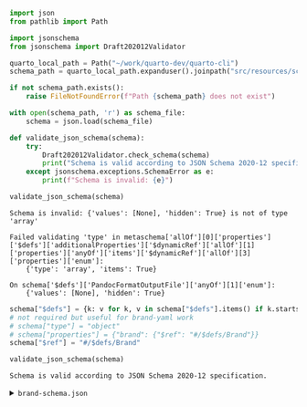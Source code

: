 

``` python
import json
from pathlib import Path

import jsonschema
from jsonschema import Draft202012Validator

quarto_local_path = Path("~/work/quarto-dev/quarto-cli")
schema_path = quarto_local_path.expanduser().joinpath("src/resources/schema/json-schemas.json")

if not schema_path.exists():
    raise FileNotFoundError(f"Path {schema_path} does not exist")

with open(schema_path, 'r') as schema_file:
    schema = json.load(schema_file)
```

``` python
def validate_json_schema(schema):
    try:
        Draft202012Validator.check_schema(schema)
        print("Schema is valid according to JSON Schema 2020-12 specification.")
    except jsonschema.exceptions.SchemaError as e:
        print(f"Schema is invalid: {e}")
```

``` python
validate_json_schema(schema)
```

    Schema is invalid: {'values': [None], 'hidden': True} is not of type 'array'

    Failed validating 'type' in metaschema['allOf'][0]['properties']['$defs']['additionalProperties']['$dynamicRef']['allOf'][1]['properties']['anyOf']['items']['$dynamicRef']['allOf'][3]['properties']['enum']:
        {'type': 'array', 'items': True}

    On schema['$defs']['PandocFormatOutputFile']['anyOf'][1]['enum']:
        {'values': [None], 'hidden': True}

``` python
schema["$defs"] = {k: v for k, v in schema["$defs"].items() if k.startswith("Brand")}
# not required but useful for brand-yaml work
# schema["type"] = "object"
# schema["properties"] = {"brand": {"$ref": "#/$defs/Brand"}}
schema["$ref"] = "#/$defs/Brand"

validate_json_schema(schema)
```

    Schema is valid according to JSON Schema 2020-12 specification.

<details>
<summary>
<code>brand-schema.json</code>
</summary>

``` python
import json
from pathlib import Path

with Path(".").joinpath("brand.schema.json").open("w") as f:
    f.write(json.dumps(schema, indent=2))

print(json.dumps(schema, indent=2))
```

    {
      "$schema": "https://json-schema.org/draft/2020-12/schema",
      "$defs": {
        "BrandMeta": {
          "object": {
            "properties": {
              "name": {
                "anyOf": [
                  {
                    "type": "string"
                  },
                  {
                    "object": {
                      "properties": {
                        "full": {
                          "type": "string"
                        },
                        "short": {
                          "type": "string"
                        }
                      }
                    }
                  }
                ]
              },
              "link": {
                "anyOf": [
                  {
                    "type": "string"
                  },
                  {
                    "object": {
                      "properties": {
                        "home": {
                          "type": "string"
                        },
                        "mastodon": {
                          "type": "string"
                        },
                        "github": {
                          "type": "string"
                        },
                        "linkedin": {
                          "type": "string"
                        },
                        "twitter": {
                          "type": "string"
                        },
                        "facebook": {
                          "type": "string"
                        }
                      }
                    }
                  }
                ]
              }
            }
          }
        },
        "BrandStringLightDark": {
          "anyOf": [
            {
              "type": "string"
            },
            {
              "object": {
                "properties": {
                  "light": {
                    "type": "string"
                  },
                  "dark": {
                    "type": "string"
                  }
                }
              }
            }
          ]
        },
        "BrandLogo": {
          "anyOf": [
            {
              "type": "string"
            },
            {
              "object": {
                "properties": {
                  "with": {
                    "object": {
                      "properties": {}
                    }
                  },
                  "small": {
                    "$ref": "#/$defs/BrandStringLightDark"
                  },
                  "medium": {
                    "$ref": "#/$defs/BrandStringLightDark"
                  },
                  "large": {
                    "$ref": "#/$defs/BrandStringLightDark"
                  }
                }
              }
            }
          ]
        },
        "BrandColorValue": {
          "type": "string"
        },
        "BrandColor": {
          "object": {
            "properties": {
              "with": {
                "object": {
                  "properties": {}
                }
              },
              "foreground": {
                "$ref": "#/$defs/BrandColorValue"
              },
              "background": {
                "$ref": "#/$defs/BrandColorValue"
              },
              "primary": {
                "$ref": "#/$defs/BrandColorValue"
              },
              "secondary": {
                "$ref": "#/$defs/BrandColorValue"
              },
              "tertiary": {
                "$ref": "#/$defs/BrandColorValue"
              },
              "success": {
                "$ref": "#/$defs/BrandColorValue"
              },
              "info": {
                "$ref": "#/$defs/BrandColorValue"
              },
              "warning": {
                "$ref": "#/$defs/BrandColorValue"
              },
              "danger": {
                "$ref": "#/$defs/BrandColorValue"
              },
              "light": {
                "$ref": "#/$defs/BrandColorValue"
              },
              "dark": {
                "$ref": "#/$defs/BrandColorValue"
              },
              "emphasis": {
                "$ref": "#/$defs/BrandColorValue"
              },
              "link": {
                "$ref": "#/$defs/BrandColorValue"
              }
            }
          }
        },
        "BrandMaybeNamedColor": {
          "anyOf": [
            {
              "$ref": "#/$defs/BrandNamedThemeColor"
            },
            {
              "type": "string"
            }
          ]
        },
        "BrandNamedThemeColor": {
          "enum": [
            "foreground",
            "background",
            "primary",
            "secondary",
            "tertiary",
            "success",
            "info",
            "warning",
            "danger",
            "light",
            "dark",
            "emphasis",
            "link"
          ]
        },
        "BrandTypography": {
          "object": {
            "properties": {
              "with": {
                "$ref": "#/$defs/BrandFont"
              },
              "base": {
                "$ref": "#/$defs/BrandTypographyOptions"
              },
              "headings": {
                "$ref": "#/$defs/BrandTypographyOptionsNoSize"
              },
              "monospace": {
                "$ref": "#/$defs/BrandTypographyOptions"
              },
              "emphasis": {
                "object": {
                  "properties": {
                    "weight": {
                      "$ref": "#/$defs/BrandFontWeight"
                    },
                    "color": {
                      "$ref": "#/$defs/BrandMaybeNamedColor"
                    },
                    "background-color": {
                      "$ref": "#/$defs/BrandMaybeNamedColor"
                    }
                  }
                }
              },
              "link": {
                "object": {
                  "properties": {
                    "weight": {
                      "$ref": "#/$defs/BrandFontWeight"
                    },
                    "decoration": {
                      "type": "string"
                    },
                    "color": {
                      "$ref": "#/$defs/BrandMaybeNamedColor"
                    },
                    "background-color": {
                      "$ref": "#/$defs/BrandMaybeNamedColor"
                    }
                  }
                }
              }
            }
          }
        },
        "BrandTypographyOptions": {
          "object": {
            "properties": {
              "family": {
                "type": "string"
              },
              "size": {
                "type": "string"
              },
              "line-height": {
                "type": "string"
              },
              "weight": {
                "$ref": "#/$defs/BrandFontWeight"
              },
              "style": {
                "$ref": "#/$defs/BrandFontStyle"
              },
              "color": {
                "$ref": "#/$defs/BrandMaybeNamedColor"
              },
              "background-color": {
                "$ref": "#/$defs/BrandMaybeNamedColor"
              }
            }
          }
        },
        "BrandTypographyOptionsNoSize": {
          "object": {
            "properties": {
              "family": {
                "type": "string"
              },
              "line-height": {
                "type": "string"
              },
              "weight": {
                "$ref": "#/$defs/BrandFontWeight"
              },
              "style": {
                "$ref": "#/$defs/BrandFontStyle"
              },
              "color": {
                "$ref": "#/$defs/BrandMaybeNamedColor"
              },
              "background-color": {
                "$ref": "#/$defs/BrandMaybeNamedColor"
              }
            }
          }
        },
        "BrandFont": {
          "type": "array",
          "items": {
            "anyOf": [
              {
                "$ref": "#/$defs/BrandFontGoogle"
              },
              {
                "$ref": "#/$defs/BrandFontFile"
              },
              {
                "$ref": "#/$defs/BrandFontFamily"
              }
            ]
          }
        },
        "BrandFontWeight": {
          "enum": [
            100,
            200,
            300,
            400,
            500,
            600,
            700,
            800,
            900
          ]
        },
        "BrandFontStyle": {
          "enum": [
            "normal",
            "italic"
          ]
        },
        "BrandFontGoogle": {
          "object": {
            "properties": {
              "google": {
                "anyOf": [
                  {
                    "type": "string"
                  },
                  {
                    "object": {
                      "properties": {
                        "family": {
                          "type": "string"
                        },
                        "weight": {
                          "anyOf": [
                            {
                              "type": "array",
                              "items": {
                                "$ref": "#/$defs/BrandFontWeight"
                              }
                            },
                            {
                              "$ref": "#/$defs/BrandFontWeight"
                            }
                          ]
                        },
                        "style": {
                          "anyOf": [
                            {
                              "type": "array",
                              "items": {
                                "$ref": "#/$defs/BrandFontStyle"
                              }
                            },
                            {
                              "$ref": "#/$defs/BrandFontStyle"
                            }
                          ]
                        },
                        "display": {
                          "enum": [
                            "auto",
                            "block",
                            "swap",
                            "fallback",
                            "optional"
                          ]
                        }
                      }
                    }
                  }
                ]
              }
            }
          }
        },
        "BrandFontFile": {
          "object": {
            "properties": {
              "family": {
                "type": "string"
              },
              "files": {
                "anyOf": [
                  {
                    "type": "array",
                    "items": {
                      "anyOf": [
                        {
                          "type": "string"
                        },
                        {
                          "type": "string"
                        }
                      ]
                    }
                  },
                  {
                    "anyOf": [
                      {
                        "type": "string"
                      },
                      {
                        "type": "string"
                      }
                    ]
                  }
                ]
              }
            }
          }
        },
        "BrandFontFamily": {
          "type": "string"
        },
        "Brand": {
          "object": {
            "properties": {
              "meta": {
                "$ref": "#/$defs/BrandMeta"
              },
              "logo": {
                "$ref": "#/$defs/BrandLogo"
              },
              "color": {
                "$ref": "#/$defs/BrandColor"
              },
              "typography": {
                "$ref": "#/$defs/BrandTypography"
              },
              "defaults": {
                "type": "object"
              }
            }
          }
        }
      },
      "$ref": "#/$defs/Brand"
    }

</details>
